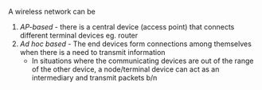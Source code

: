 A wireless network can be 
1. *AP-based* - there is a central device (access point) that connects different terminal devices eg. router
2. *Ad hoc based*  - The end devices form connections among themselves when there is a need to transmit information
	- In situations where the communicating devices are out of the range of the other device, a node/terminal device can act as an intermediary and transmit packets b/n 